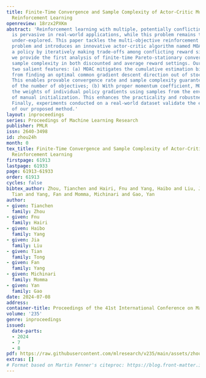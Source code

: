 ```yaml
---
title: Finite-Time Convergence and Sample Complexity of Actor-Critic Multi-Objective
  Reinforcement Learning
openreview: 18rzx2PXKm
abstract: 'Reinforcement learning with multiple, potentially conflicting objectives
  is pervasive in real-world applications, while this problem remains theoretically
  under-explored. This paper tackles the multi-objective reinforcement learning (MORL)
  problem and introduces an innovative actor-critic algorithm named MOAC which finds
  a policy by iteratively making trade-offs among conflicting reward signals. Notably,
  we provide the first analysis of finite-time Pareto-stationary convergence and corresponding
  sample complexity in both discounted and average reward settings. Our approach has
  two salient features: (a) MOAC mitigates the cumulative estimation bias resulting
  from finding an optimal common gradient descent direction out of stochastic samples.
  This enables provable convergence rate and sample complexity guarantees independent
  of the number of objectives; (b) With proper momentum coefficient, MOAC initializes
  the weights of individual policy gradients using samples from the environment, instead
  of manual initialization. This enhances the practicality and robustness of our algorithm.
  Finally, experiments conducted on a real-world dataset validate the effectiveness
  of our proposed method.'
layout: inproceedings
series: Proceedings of Machine Learning Research
publisher: PMLR
issn: 2640-3498
id: zhou24h
month: 0
tex_title: Finite-Time Convergence and Sample Complexity of Actor-Critic Multi-Objective
  Reinforcement Learning
firstpage: 61913
lastpage: 61933
page: 61913-61933
order: 61913
cycles: false
bibtex_author: Zhou, Tianchen and Hairi, Fnu and Yang, Haibo and Liu, Jia and Tong,
  Tian and Yang, Fan and Momma, Michinari and Gao, Yan
author:
- given: Tianchen
  family: Zhou
- given: Fnu
  family: Hairi
- given: Haibo
  family: Yang
- given: Jia
  family: Liu
- given: Tian
  family: Tong
- given: Fan
  family: Yang
- given: Michinari
  family: Momma
- given: Yan
  family: Gao
date: 2024-07-08
address:
container-title: Proceedings of the 41st International Conference on Machine Learning
volume: '235'
genre: inproceedings
issued:
  date-parts:
  - 2024
  - 7
  - 8
pdf: https://raw.githubusercontent.com/mlresearch/v235/main/assets/zhou24h/zhou24h.pdf
extras: []
# Format based on Martin Fenner's citeproc: https://blog.front-matter.io/posts/citeproc-yaml-for-bibliographies/
---
```

